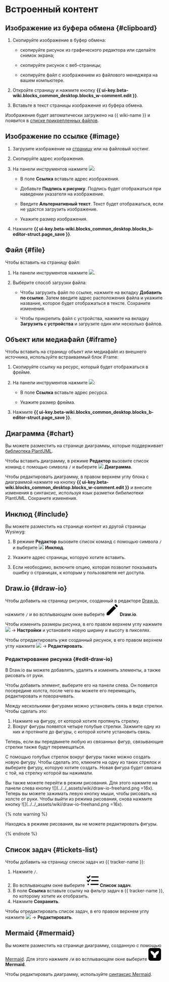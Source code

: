 # Встроенный контент


## Изображение из буфера обмена {#clipboard}

1. Скопируйте изображение в буфер обмена:

    - скопируйте рисунок из графического редактора или сделайте снимок экрана;

    - скопируйте рисунок с веб-страницы;

    - скопируйте файл с изображением из файлового менеджера на вашем компьютере.

1. Откройте страницу и нажмите кнопку **{{ ui-key.beta-wiki.blocks_common_desktop.blocks_w-comment.edit }}**.

1. Вставьте в текст страницы изображение из буфера обмена. 

Изображение будет автоматически загружено на {{ wiki-name }} и появится в [списке прикрепленных файлов](../attach-file.md).

## Изображение по ссылке {#image}

1. Загрузите изображение на [страницу](../add-image.md) или на файловый хостинг.

1. Скопируйте адрес изображения.

1. На панели инструментов нажмите ![](../../_assets/wiki/svg/wysiwyg/image.svg):

    * В поле **Ссылка** вставьте адрес изображения.

    * Добавьте **Подпись к рисунку**. Подпись будет отображаться при наведении указателя на изображение.

    * Введите **Альтернативный текст**. Текст будет отображаться, если не удастся загрузить изображение.

    * Укажите размер изображения.

1. Нажмите **{{ ui-key.beta-wiki.blocks_common_desktop.blocks_b-editor-struct.page_save }}**.

## Файл {#file}

Чтобы вставить на страницу файл:

1. На панели инструментов нажмите ![](../../_assets/wiki/svg/wysiwyg/file.svg). 

1. Выберите способ загрузки файла:

   * Чтобы загрузить файл по ссылке, нажмите на вкладку **Добавить по ссылке**. Затем введите адрес расположения файла и укажите название, которое будет отображаться в тексте. Сохраните изменения.

   * Чтобы прикрепить файл с устройства, нажмите на вкладку **Загрузить с устройства** и загрузите один или несколько файлов.

## Объект или медиафайл {#iframe}

Чтобы вставить на страницу объект или медиафайл из внешнего источника, используйте встраиваемый блок iFrame:

1. Скопируйте ссылку на ресурс, который будет отображаться в фрейме.

1. На панели инструментов нажмите ![](../../_assets/wiki/svg/wysiwyg/iframe.svg):

    * В поле **Ссылка** вставьте адрес ресурса.

    * Укажите размер фрейма.

1. Нажмите **{{ ui-key.beta-wiki.blocks_common_desktop.blocks_b-editor-struct.page_save }}**.

## Диаграмма {#chart}

Вы можете разместить на странице диаграммы, которые поддерживает [библиотека PlantUML](https://plantuml.com/).

Чтобы вставить диаграмму, в режиме **Редактор** вызовите список команд с помощью символа `/` и выберите ![](../../_assets/wiki/svg/wysiwyg/chart.svg) **Диаграмма**.

Чтобы редактировать диаграмму, в правом верхнем углу блока с диаграммой нажмите на кнопку **{{ ui-key.beta-wiki.blocks_common_desktop.blocks_w-comment.edit }}** и внесите изменения в синтаксис, используя язык разметки бибилиотеки PlantUML. Сохраните изменения.

## Инклюд {#include}

Вы можете разместить на странице контент из другой страницы Wysiwyg: 

1. В режиме **Редактор** вызовите список команд с помощью символа `/` и выберите ![](../../_assets/wiki/svg/wysiwyg/include.svg) **Инклюд**.

1. Укажите адрес страницы, которую хотите вставить.

1. Если необходимо, включите опцию, которая позволит показывать ошибку о страницах, к которым у пользователя нет доступа.

## Draw.io {#draw-io}

Чтобы добавить на страницу рисунок, созданный в редакторе [Draw.io]( http://draw.io/), нажмите `/` и во всплывающем окне выберите ![](../../_assets/wiki/svg/wysiwyg/draw-io.svg) **Draw.io**.

Чтобы изменить размеры рисунка, в его правом верхнем углу нажмите ![](../../_assets/wiki/svg/actions-icon.svg) → **Настройки** и установите новую ширину и высоту в пикселях.

Чтобы отредактировать уже созданный рисунок, в его правом верхнем углу нажмите ![](../../_assets/wiki/svg/actions-icon.svg) → **Редактировать**.

### Редактирование рисунка {#edit-draw-io}

В Draw.io вы можете добавлять, удалять и изменять элементы, а также рисовать от руки.

Чтобы добавить элемент, выберите его на панели слева. Он появится посередине холста, после чего вы можете его перемещать, редактировать и поворачивать. 

Между несколькими фигурами можно установить связь в виде стрелки. Чтобы сделать это: 

1. Нажмите на фигуру, от которой хотите протянуть стрелку.
1. Вокруг фигуры появятся четыре голубые стрелки. Зажмите одну из них и протяните до фигуры, с которой хотите установить связь.

Теперь, если вы передвинете любую из связанных фигур, связывающие стрелки также будут перемещаться.

С помощью голубых стрелок вокруг фигуры также можно создать новую фигуру. Чтобы сделать это, кликните на одну из таких стрелок и выберите фигуру, которую хотите создать. Новая фигура будет связана с той, на стрелку которой вы нажимали.

Вы также можете перейти в режим рисования. Для этого нажмите на панели слева кнопку ![](../../_assets/wiki/draw-io-freehand.png =16x). Теперь вы можете зажимать левую кнопку мыши, чтобы рисовать на холсте от руки. Чтобы выйти из режима рисования, снова нажмите кнопку ![](../../_assets/wiki/draw-io-freehand.png =16x).

{% note warning %}

Находясь в режиме рисования, вы не можете редактировать фигуры.

{% endnote %}

## Список задач {#tickets-list}

Чтобы добавить на страницу список задач из {{ tracker-name }}:

1. Нажмите `/`.
1. Во всплывающем окне выберите ![](../../_assets/wiki/svg/wysiwyg/tickets-list.svg) **Список задач**.
1. В поле **Ссылка** вставьте ссылку на фильтр задач в {{ tracker-name }}, по которому хотите их отобразить.
1. Нажмите **Сохранить**.

Чтобы отредактировать список задач, в его правом верхнем углу нажмите ![](../../_assets/wiki/svg/actions-icon.svg) → **Редактировать**.

## Mermaid {#mermaid}

Вы можете разместить на странице диаграмму, созданную с помощью [Mermaid](http://mermaid.js.org/). Для этого нажмите `/`и во всплывающем окне выберите ![](../../_assets/wiki/svg/mermaid.svg) **Mermaid**.

Чтобы редактировать диаграмму, используйте [синтаксис Mermaid](http://mermaid.js.org/config/Tutorials.html).